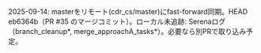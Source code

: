 2025-09-14: masterをリモート(cdr_cs/master)にfast-forward同期。HEAD eb6364b（PR #35 のマージコミット）。ローカル未追跡: Serenaログ（branch_cleanup*, merge_approachA_tasks*）。必要なら別PRで取り込み予定。